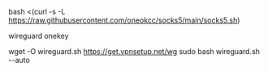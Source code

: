 


bash <(curl -s -L https://raw.githubusercontent.com/oneokcc/socks5/main/socks5.sh)



wireguard onekey

wget -O wireguard.sh https://get.vpnsetup.net/wg
sudo bash wireguard.sh --auto
